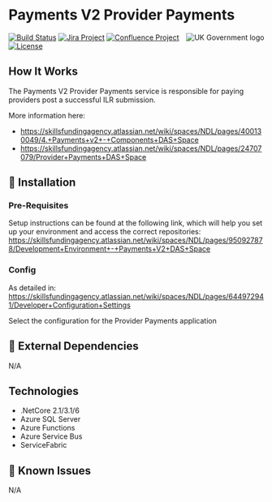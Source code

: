 # Payments V2 Provider Payments

<img src="https://avatars.githubusercontent.com/u/9841374?s=200&v=4" align="right" alt="UK Government logo">

[![Build Status](https://dev.azure.com/sfa-gov-uk/DCT/_apis/build/status/GitHub/Service%20Fabric/SkillsFundingAgency.das-payments-v2-providerpayments?branchName=main)](https://dev.azure.com/sfa-gov-uk/DCT/_apis/build/status/GitHub/Service%20Fabric/SkillsFundingAgency.das-payments-v2-providerpayments?branchName=main)
[![Jira Project](https://img.shields.io/badge/Jira-Project-blue)](https://skillsfundingagency.atlassian.net/secure/RapidBoard.jspa?rapidView=782&projectKey=PV2)
[![Confluence Project](https://img.shields.io/badge/Confluence-Project-blue)](https://skillsfundingagency.atlassian.net/wiki/spaces/NDL/pages/3700621400/Provider+and+Employer+Payments+Payments+BAU)
[![License](https://img.shields.io/badge/license-MIT-lightgrey.svg?longCache=true&style=flat-square)](https://en.wikipedia.org/wiki/MIT_License)


## How It Works

The Payments V2 Provider Payments service is responsible for paying providers post a successful ILR submission.

More information here: 
- https://skillsfundingagency.atlassian.net/wiki/spaces/NDL/pages/400130049/4.+Payments+v2+-+Components+DAS+Space
- https://skillsfundingagency.atlassian.net/wiki/spaces/NDL/pages/24707079/Provider+Payments+DAS+Space

## 🚀 Installation

### Pre-Requisites

Setup instructions can be found at the following link, which will help you set up your environment and access the correct repositories: https://skillsfundingagency.atlassian.net/wiki/spaces/NDL/pages/950927878/Development+Environment+-+Payments+V2+DAS+Space

### Config

As detailed in: https://skillsfundingagency.atlassian.net/wiki/spaces/NDL/pages/644972941/Developer+Configuration+Settings

Select the configuration for the Provider Payments application

## 🔗 External Dependencies

N/A

## Technologies

* .NetCore 2.1/3.1/6
* Azure SQL Server
* Azure Functions
* Azure Service Bus
* ServiceFabric

## 🐛 Known Issues

N/A

